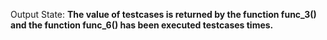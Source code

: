 Output State: **The value of testcases is returned by the function func_3() and the function func_6() has been executed testcases times.**